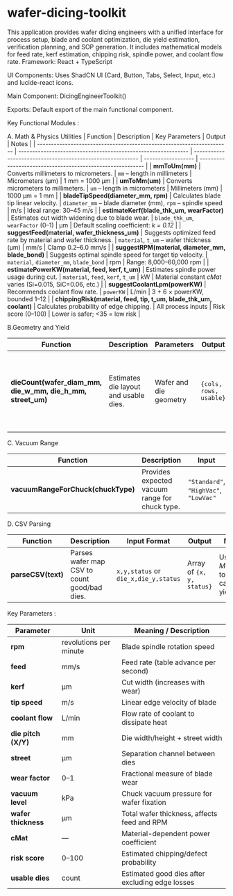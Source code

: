 # wafer-dicing-toolkit
This application provides wafer dicing engineers with a unified interface for process setup, blade
and coolant optimization, die yield estimation, verification planning, and SOP generation. It includes
mathematical models for feed rate, kerf estimation, chipping risk, spindle power, and coolant flow
rate.
Framework: React + TypeScript

UI Components: Uses ShadCN UI (Card, Button, Tabs, Select, Input, etc.) and lucide-react icons.

Main Component: DicingEngineerToolkit()

Exports: Default export of the main functional component.


Key Functional Modules :


A. Math & Physics Utilities
| Function                                                              | Description                                                   | Key Parameters                                             | Output             | Notes                                                      |
| --------------------------------------------------------------------- | ------------------------------------------------------------- | ---------------------------------------------------------- | ------------------ | ---------------------------------------------------------- |
| **mmToUm(mm)**                                                        | Converts millimeters to micrometers.                          | `mm` – length in millimeters                               | Micrometers (µm)   | 1 mm = 1000 µm                                             |
| **umToMm(um)**                                                        | Converts micrometers to millimeters.                          | `um` – length in micrometers                               | Millimeters (mm)   | 1000 µm = 1 mm                                             |
| **bladeTipSpeed(diameter\_mm, rpm)**                                  | Calculates blade tip linear velocity.                         | `diameter_mm` – blade diameter (mm), `rpm` – spindle speed | m/s                | Ideal range: 30–45 m/s                                     |
| **estimateKerf(blade\_thk\_um, wearFactor)**                          | Estimates cut width widening due to blade wear.               | `blade_thk_um`, `wearFactor` (0–1)                         | µm                 | Default scaling coefficient: *k = 0.12*                    |
| **suggestFeed(material, wafer\_thickness\_um)**                       | Suggests optimized feed rate by material and wafer thickness. | `material`, `t_um` – wafer thickness (µm)                  | mm/s               | Clamp 0.2–6.0 mm/s                                         |
| **suggestRPM(material, diameter\_mm, blade\_bond)**                   | Suggests optimal spindle speed for target tip velocity.       | `material`, `diameter_mm`, `blade_bond`                    | rpm                | Range: 8,000–60,000 rpm                                    |
| **estimatePowerKW(material, feed, kerf, t\_um)**                      | Estimates spindle power usage during cut.                     | `material`, `feed`, `kerf`, `t_um`                         | kW                 | Material constant *cMat* varies (Si=0.015, SiC=0.06, etc.) |
| **suggestCoolantLpm(powerKW)**                                        | Recommends coolant flow rate.                                 | `powerKW`                                                  | L/min              | 3 + 6 × powerKW, bounded 1–12                              |
| **chippingRisk(material, feed, tip, t\_um, blade\_thk\_um, coolant)** | Calculates probability of edge chipping.                      | 
All process inputs                                         | Risk score (0–100) | Lower is safer; <35 = low risk                             |



B.Geometry and Yield


| Function                                                          | Description                           | Parameters             | Output                 | Example                                                      |
| ----------------------------------------------------------------- | ------------------------------------- | ---------------------- | ---------------------- | ------------------------------------------------------------ |
| **dieCount(wafer\_diam\_mm, die\_w\_mm, die\_h\_mm, street\_um)** | Estimates die layout and usable dies. | Wafer and die geometry | `{cols, rows, usable}` | 300 mm wafer, 5×5 mm dies, 60 µm street → \~2700 usable dies |


C. Vacuum Range


| Function                           | Description                                    | Input                                 | Output            | Notes                                 |
| ---------------------------------- | ---------------------------------------------- | ------------------------------------- | ----------------- | ------------------------------------- |
| **vacuumRangeForChuck(chuckType)** | Provides expected vacuum range for chuck type. | `"Standard"`, `"HighVac"`, `"LowVac"` | `{lo, hi}` in kPa | Ensures wafer stability during dicing |


D. CSV Parsing

| Function           | Description                                  | Input Format                         | Output                    | Notes                                |
| ------------------ | -------------------------------------------- | ------------------------------------ | ------------------------- | ------------------------------------ |
| **parseCSV(text)** | Parses wafer map CSV to count good/bad dies. | `x,y,status` or `die_x,die_y,status` | Array of `{x, y, status}` | Used in *Map* tab to calculate yield |


Key Parameters :

| Parameter           | Unit                   | Meaning / Description                           |
| ------------------- | ---------------------- | ----------------------------------------------- |
| **rpm**             | revolutions per minute | Blade spindle rotation speed                    |
| **feed**            | mm/s                   | Feed rate (table advance per second)            |
| **kerf**            | µm                     | Cut width (increases with wear)                 |
| **tip speed**       | m/s                    | Linear edge velocity of blade                   |
| **coolant flow**    | L/min                  | Flow rate of coolant to dissipate heat          |
| **die pitch (X/Y)** | mm                     | Die width/height + street width                 |
| **street**          | µm                     | Separation channel between dies                 |
| **wear factor**     | 0–1                    | Fractional measure of blade wear                |
| **vacuum level**    | kPa                    | Chuck vacuum pressure for wafer fixation        |
| **wafer thickness** | µm                     | Total wafer thickness, affects feed and RPM     |
| **cMat**            | —                      | Material-dependent power coefficient            |
| **risk score**      | 0–100                  | Estimated chipping/defect probability           |
| **usable dies**     | count                  | Estimated good dies after excluding edge losses |




